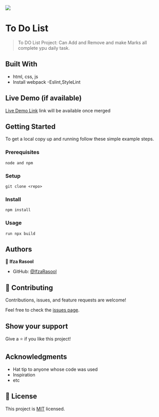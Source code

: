 ![](https://img.shields.io/badge/Microverse-blueviolet)

# To Do List

> To DO List Project: Can Add and Remove and make Marks all complete ypu daily task.

## Built With

- html, css, js
- Install webpack
-Eslint,StyleLint

## Live Demo (if available)

[Live Demo Link](https://ifzarasool.github.io/Start-With-WebPack/) link will be available once merged

## Getting Started

To get a local copy up and running follow these simple example steps.

### Prerequisites

`node and npm`

### Setup

`git clone <repo>`

### Install

`npm install`

### Usage

`run npx build`

## Authors

👤 **Ifza Rasool**

- GitHub: [@IfzaRasool](https://github.com/IfzaRasool)

## 🤝 Contributing

Contributions, issues, and feature requests are welcome!

Feel free to check the [issues page](../../issues/).

## Show your support

Give a ⭐️ if you like this project!

## Acknowledgments

- Hat tip to anyone whose code was used
- Inspiration
- etc

## 📝 License

This project is [MIT](./MIT.md) licensed.
